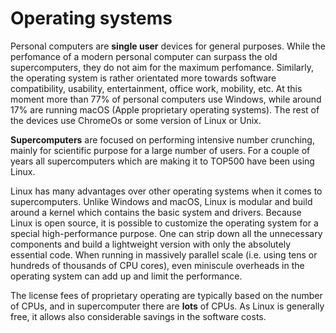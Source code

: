 # Operating systems

Personal computers are **single user** devices for general purposes. While the
perfomance of a modern personal computer can surpass the old supercomputers,
they do not aim for the maximum perfomance. Similarly, the operating system is rather
orientated more towards software compatibility,  usability, entertainment,
office work,  mobility, etc. At this moment more than 77% of personal
computers use Windows, while around  17% are running macOS (Apple
proprietary operating systems). The rest of the devices use ChromeOs or some
version of Linux or Unix.

**Supercomputers** are focused on performing intensive number crunching,
mainly for scientific purpose for a large number of users. For a
couple of years all supercomputers which are making it to TOP500 have
been using Linux.

Linux has many advantages over other operating systems when it
comes to supercomputers. Unlike Windows and macOS,
Linux is modular and build around a kernel which contains the basic
system and drivers. Because Linux is open source, it is possible to
customize the operating system for a special high-performance
purpose. One can strip down all the unnecessary components and build a
lightweight version with only the absolutely essential code. When
running in massively parallel scale (i.e. using tens or hundreds of
thousands of CPU cores), even miniscule overheads in the operating
system can add up and limit the performance.

The license fees of proprietary operating are typically based on the
number of CPUs, and in supercomputer there are **lots** of CPUs. As
Linux is generally free, it allows also considerable savings in the
software costs.
